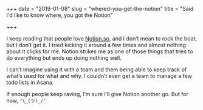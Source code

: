 +++
date = "2019-01-08"
slug = "whered-you-get-the-notion"
title = "Said I'd like to know where, you got the Notion"

+++

I keep reading that people love [Notion.so][1], and I don’t mean to rock the boat, but I don’t get it. I tried kicking it around a few times and almost nothing about it clicks for me. Notion strikes me as one of those things that tries to do everything but ends up doing nothing well.

I can’t imagine using it with a team and them being able to keep track of what’s used for what and why. I couldn’t even get a team to manage a few todo lists in Asana.

If enough people keep raving, I’m sure I’ll give Notion another go. But for now, `¯\_(ツ)_/¯`


[1]:	https://www.notion.so/